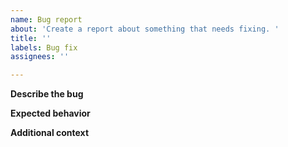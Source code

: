 ```yaml
---
name: Bug report
about: 'Create a report about something that needs fixing. '
title: ''
labels: Bug fix
assignees: ''

---
```


<!--- Your issue may already be reported! -->
<!--- Please search on the [issue tracker](../) before creating one. -->

<!-- Follow these steps: -->
<!-- 1. Make sure you select appropriate labels -->
<!-- 2.  Set the project to Odysseus -->
<!-- 3. Assign yourself to the issue when you are working on it. Leave blank or assign someone else if you are not working on it-->

**Describe the bug**
<!-- A clear and concise description of what the bug is. ->



**To Reproduce**
<!-- Detail steps to reproduce the behavior -->

<!-- For example as a list: -->
<!-- 1. Go to '...' -->
<!-- 2. Click on '....' -->
<!-- 3. Scroll down to '....' -->
<!-- 4. See error -->

**Expected behavior**
<!-- A clear and concise description of what you expected to happen. ->

**Screenshots** 
<!-- If applicable, add screenshots to help explain your problem.  ->

**Your environment:**
<!-- Describe your environment -->

<!-- For example as a list: -->
<!-- - OS: [e.g. iOS] -->
<!-- - Docker or local: -->

**Additional context**
<!-- Add any other context about the problem here. -->
